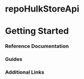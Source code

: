 # repoHulkStoreApi

# Getting Started

### Reference Documentation

### Guides

### Additional Links

